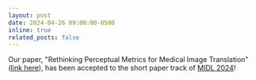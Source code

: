 ```yaml
---
layout: post
date: 2024-04-26 09:00:00-0500
inline: true
related_posts: false
---
```


Our paper, "Rethinking Perceptual Metrics for Medical Image Translation" ([link here](https://arxiv.org/abs/2404.07318)), has been accepted to the short paper track of [MIDL 2024](https://2024.midl.io/)!